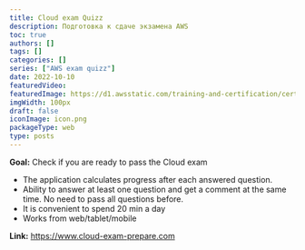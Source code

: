 ```yaml
---
title: Cloud exam Quizz
description: Подготовка к сдаче экзамена AWS
toc: true
authors: []
tags: []
categories: []
series: ["AWS exam quizz"]
date: 2022-10-10
featuredVideo:
featuredImage: https://d1.awsstatic.com/training-and-certification/certification-badges/AWS-Certified-Developer-Associate_badge.5c083fa855fe82c1cf2d0c8b883c265ec72a17c0.png
imgWidth: 100px
draft: false
iconImage: icon.png
packageType: web
type: posts
---
```


**Goal:** Check if you are ready to pass the Cloud exam

- The application calculates progress after each answered question.
- Ability to answer at least one question and get a comment at the same time. No need to pass all questions before.
- It is convenient to spend 20 min a day
- Works from web/tablet/mobile

**Link:** <https://www.cloud-exam-prepare.com>
